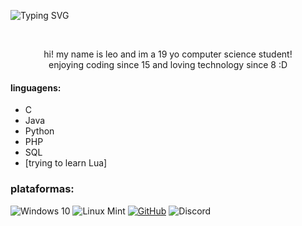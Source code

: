 ![Typing SVG](https://readme-typing-svg.herokuapp.com/?color=7A4190&size=35&center=true&vCenter=true&width=1000&lines=welcome+to+my+place!;glad+ur+here) 

<br>

<div align="center">

hi! my name is leo and im a 19 yo computer science student! <br>
enjoying coding since 15 and loving technology since 8 :D

</div>
  

#### linguagens:
<div align="left">

- C
- Java
- Python
- PHP
- SQL
- [trying to learn Lua]

</div>

### plataformas:
 <div align="left">

 
   
![Windows 10](https://img.shields.io/badge/Windows%2010-7A4190?style=for-the-badge&logo=Windows%2011&logoColor=FFF)
![Linux Mint](https://img.shields.io/badge/Linux%20Mint-7A4190?style=for-the-badge&logo=Linux%20Mint&logoColor=FFF)
[![GitHub](https://img.shields.io/badge/GitHub-7A4190?style=for-the-badge&logo=github&logoColor=FFF)](https://docs.github.com/)
![Discord](https://img.shields.io/badge/Discord-7A4190?style=for-the-badge&logo=discord&logoColor=FFF)

</div>
